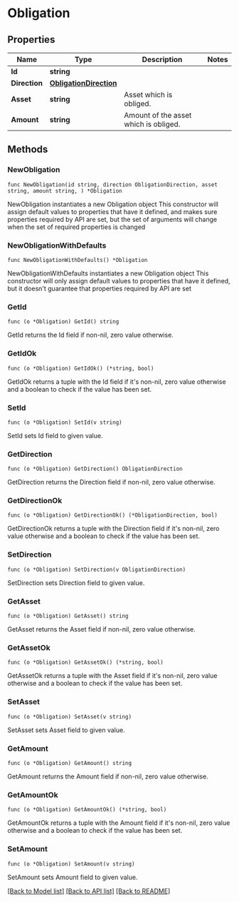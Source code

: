 # Obligation

## Properties

Name | Type | Description | Notes
------------ | ------------- | ------------- | -------------
**Id** | **string** |  | 
**Direction** | [**ObligationDirection**](ObligationDirection.md) |  | 
**Asset** | **string** | Asset which is obliged. | 
**Amount** | **string** | Amount of the asset which is obliged. | 

## Methods

### NewObligation

`func NewObligation(id string, direction ObligationDirection, asset string, amount string, ) *Obligation`

NewObligation instantiates a new Obligation object
This constructor will assign default values to properties that have it defined,
and makes sure properties required by API are set, but the set of arguments
will change when the set of required properties is changed

### NewObligationWithDefaults

`func NewObligationWithDefaults() *Obligation`

NewObligationWithDefaults instantiates a new Obligation object
This constructor will only assign default values to properties that have it defined,
but it doesn't guarantee that properties required by API are set

### GetId

`func (o *Obligation) GetId() string`

GetId returns the Id field if non-nil, zero value otherwise.

### GetIdOk

`func (o *Obligation) GetIdOk() (*string, bool)`

GetIdOk returns a tuple with the Id field if it's non-nil, zero value otherwise
and a boolean to check if the value has been set.

### SetId

`func (o *Obligation) SetId(v string)`

SetId sets Id field to given value.


### GetDirection

`func (o *Obligation) GetDirection() ObligationDirection`

GetDirection returns the Direction field if non-nil, zero value otherwise.

### GetDirectionOk

`func (o *Obligation) GetDirectionOk() (*ObligationDirection, bool)`

GetDirectionOk returns a tuple with the Direction field if it's non-nil, zero value otherwise
and a boolean to check if the value has been set.

### SetDirection

`func (o *Obligation) SetDirection(v ObligationDirection)`

SetDirection sets Direction field to given value.


### GetAsset

`func (o *Obligation) GetAsset() string`

GetAsset returns the Asset field if non-nil, zero value otherwise.

### GetAssetOk

`func (o *Obligation) GetAssetOk() (*string, bool)`

GetAssetOk returns a tuple with the Asset field if it's non-nil, zero value otherwise
and a boolean to check if the value has been set.

### SetAsset

`func (o *Obligation) SetAsset(v string)`

SetAsset sets Asset field to given value.


### GetAmount

`func (o *Obligation) GetAmount() string`

GetAmount returns the Amount field if non-nil, zero value otherwise.

### GetAmountOk

`func (o *Obligation) GetAmountOk() (*string, bool)`

GetAmountOk returns a tuple with the Amount field if it's non-nil, zero value otherwise
and a boolean to check if the value has been set.

### SetAmount

`func (o *Obligation) SetAmount(v string)`

SetAmount sets Amount field to given value.



[[Back to Model list]](../README.md#documentation-for-models) [[Back to API list]](../README.md#documentation-for-api-endpoints) [[Back to README]](../README.md)


